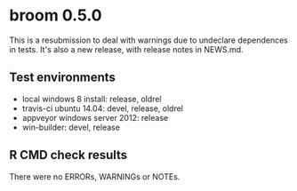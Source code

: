 # broom 0.5.0

This is a resubmission to deal with warnings due to undeclare dependences in tests. It's also a new release, with release notes in NEWS.md.

## Test environments
* local windows 8 install: release, oldrel
* travis-ci ubuntu 14.04: devel, release, oldrel
* appveyor windows server 2012: release 
* win-builder: devel, release

## R CMD check results
There were no ERRORs, WARNINGs or NOTEs.
